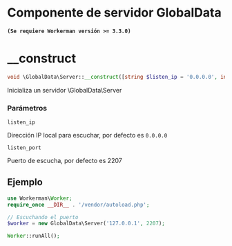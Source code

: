 # Componente de servidor GlobalData
**``` (Se requiere Workerman versión >= 3.3.0) ```**

# __construct
```php
void \GlobalData\Server::__construct([string $listen_ip = '0.0.0.0', int $listen_port = 2207])
```

Inicializa un servidor \GlobalData\Server

### Parámetros
 ``` listen_ip ```

Dirección IP local para escuchar, por defecto es ```0.0.0.0```

 ``` listen_port ```

Puerto de escucha, por defecto es 2207


## Ejemplo
```php
use Workerman\Worker;
require_once __DIR__ . '/vendor/autoload.php';

// Escuchando el puerto
$worker = new GlobalData\Server('127.0.0.1', 2207);

Worker::runAll();
```

